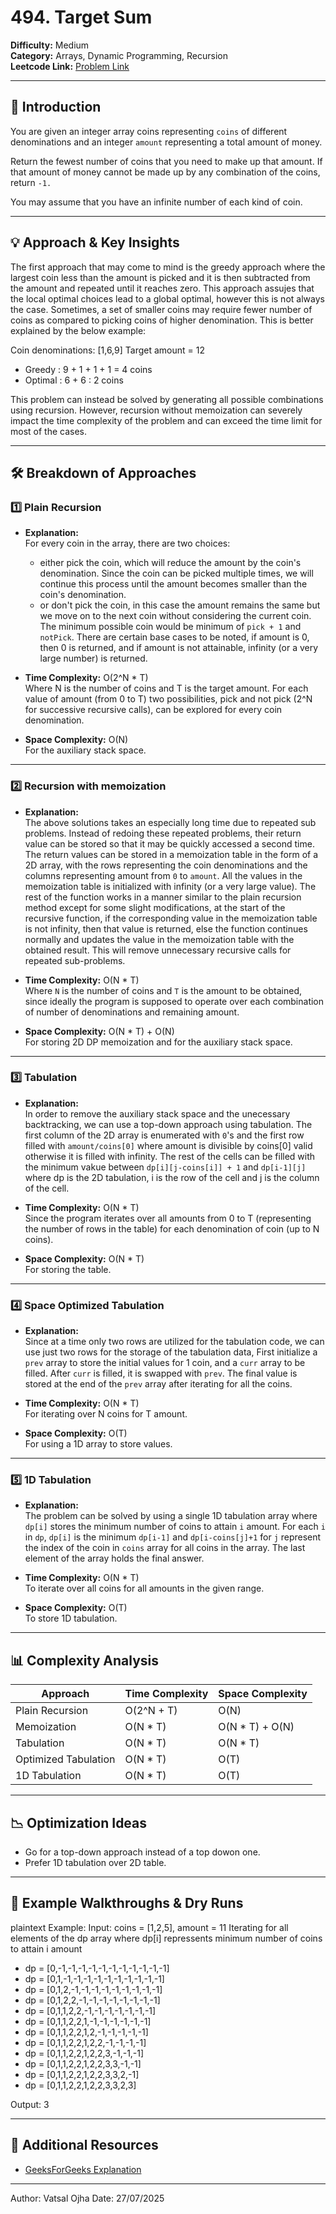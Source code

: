 # 494. Target Sum

**Difficulty:** Medium  
**Category:** Arrays, Dynamic Programming, Recursion  
**Leetcode Link:** [Problem Link](https://leetcode.com/problems/coin-change)

---

## 📝 Introduction

You are given an integer array coins representing `coins` of different denominations and an integer `amount` representing a total amount of money.

Return the fewest number of coins that you need to make up that amount. If that amount of money cannot be made up by any combination of the coins, return `-1.`

You may assume that you have an infinite number of each kind of coin.

---

## 💡 Approach & Key Insights

The first approach that may come to mind is the greedy approach where the largest coin less than the amount is picked and it is then subtracted from the amount and repeated until it reaches zero. This approach assujes that the local optimal choices lead to a global optimal, however this is not always the case. Sometimes, a set of smaller coins may require fewer number of coins as compared to picking coins of higher denomination. This is better explained by the below example:

Coin denominations: [1,6,9]
Target amount = 12
- Greedy : 9 + 1 + 1 + 1 = 4 coins
- Optimal : 6 + 6 : 2 coins


This problem can instead be solved by generating all possible combinations using recursion. However, recursion without memoization can severely impact the time complexity of the problem and can exceed the time limit for most of the cases.

---

## 🛠️ Breakdown of Approaches

### 1️⃣ Plain Recursion

- **Explanation:**  
  For every coin in the array, there are two choices:
  - either pick the coin, which will reduce the amount by the coin's denomination. Since the coin can be picked multiple times, we will continue this process until the amount becomes smaller than the coin's denomination. 
  - or don't pick the coin, in this case the amount remains the same but we move on to the next coin without considering the current coin. 
  The minimum possible coin would be minimum of `pick + 1` and `notPick`. There are certain base cases to be noted, if amount is 0, then 0 is returned, and if amount is not attainable, infinity (or a very large number) is returned.
    

- **Time Complexity:** O(2^N * T)  
   Where N is the number of coins and T is the target amount. For each value of amount (from 0 to T) two possibilities, pick and not pick (2^N for successive recursive calls), can be explored for every coin denomination.

- **Space Complexity:** O(N)  
  For the auxiliary stack space.


---

### 2️⃣ Recursion with memoization

- **Explanation:**  
  The above solutions takes an especially long time due to repeated sub problems. Instead of redoing these repeated problems, their return value can be stored so that it may be quickly accessed a second time. The return values can be stored in a memoization table in the form of a 2D array, with the rows representing the coin denominations and the columns representing amount from `0` to `amount`. All the values in the memoization table is initialized with infinity (or a very large value). The rest of the function works in a manner similar to the plain recursion method except for some slight modifications, at the start of the recursive function, if the corresponding value in the memoization table is not infinity, then that value is returned, else the function continues normally and updates the value in the memoization table with the obtained result. This will remove unnecessary recursive calls for repeated sub-problems. 

- **Time Complexity:** O(N * T)  
  Where `N` is the number of coins and `T` is the amount to be obtained, since ideally the program is supposed to operate over each combination of number of denominations and remaining amount. 

- **Space Complexity:** O(N * T) + O(N)  
  For storing 2D DP memoization and for the auxiliary stack space.


---

### 3️⃣ Tabulation

- **Explanation:**  
  In order to remove the auxiliary stack space and the unecessary backtracking, we can use a top-down approach using tabulation. The first column of the 2D array is enumerated with `0`'s and the first row filled with `amount/coins[0]` where amount is divisible by coins[0] valid otherwise it is filled with infinity. The rest of the cells can be filled with the minimum vakue between `dp[i][j-coins[i]] + 1` and `dp[i-1][j]` where dp is the 2D tabulation, i is the row of the cell and j is the column of the cell.

- **Time Complexity:** O(N * T)  
  Since the program iterates over all amounts from 0 to T (representing the number of rows in the table) for each denomination of coin (up to N coins).

- **Space Complexity:** O(N * T)  
  For storing the table.

---

### 4️⃣ Space Optimized Tabulation

- **Explanation:**  
  Since at a time only two rows are utilized for the tabulation code, we can use just two rows for the storage of the tabulation data, First initialize a `prev` array to store the initial values for 1 coin, and a `curr` array to be filled. After `curr` is filled, it is swapped with `prev`. The final value is stored at the end of the `prev` array after iterating for all the coins.

- **Time Complexity:** O(N * T)  
  For iterating over N coins for T amount.

- **Space Complexity:** O(T)  
  For using a 1D array to store values.


---

### 5️⃣ 1D Tabulation

- **Explanation:**  
  The problem can be solved by using a single 1D tabulation array where `dp[i]` stores the minimum number of coins to attain `i` amount. For each `i` in `dp`, `dp[i]` is the minimum `dp[i-1]` and `dp[i-coins[j]+1` for `j` represent the index of the coin in `coins` array for all coins in the array. The last element of the array holds the final answer.

- **Time Complexity:** O(N * T)  
  To iterate over all coins for all amounts in the given range.

- **Space Complexity:** O(T)  
  To store 1D tabulation.


---

## 📊 Complexity Analysis

| Approach                | Time Complexity           | Space Complexity       |
| ----------------------- | ------------------------- | ---------------------- |
| Plain Recursion         | O(2^N + T)                | O(N)                   |
| Memoization             | O(N * T)                  | O(N * T) + O(N)        |
| Tabulation              | O(N * T)                  | O(N * T)               |
| Optimized Tabulation    | O(N * T)                  | O(T)                   |
| 1D Tabulation           | O(N * T)                  | O(T)                   |

---

## 📉 Optimization Ideas

- Go for a top-down approach instead of a top dowon one.
- Prefer 1D tabulation over 2D table.

---

## 📌 Example Walkthroughs & Dry Runs

plaintext
Example:
Input: coins = [1,2,5], amount = 11
Iterating for all elements of the dp array where dp[i] repressents minimum number of coins to attain i amount
- dp = [0,-1,-1,-1,-1,-1,-1,-1,-1,-1,-1,-1]
- dp = [0,1,-1,-1,-1,-1,-1,-1,-1,-1,-1,-1]
- dp = [0,1,2,-1,-1,-1,-1,-1,-1,-1,-1,-1]
- dp = [0,1,2,2,-1,-1,-1,-1,-1,-1,-1,-1]
- dp = [0,1,1,2,2,-1,-1,-1,-1,-1,-1,-1]
- dp = [0,1,1,2,2,1,-1,-1,-1,-1,-1,-1]
- dp = [0,1,1,2,2,1,2,-1,-1,-1,-1,-1]
- dp = [0,1,1,2,2,1,2,2,-1,-1,-1,-1]
- dp = [0,1,1,2,2,1,2,2,3,-1,-1,-1]
- dp = [0,1,1,2,2,1,2,2,3,3,-1,-1]
- dp = [0,1,1,2,2,1,2,2,3,3,2,-1]
- dp = [0,1,1,2,2,1,2,2,3,3,2,3]


Output: 3

---

## 🔗 Additional Resources

- [GeeksForGeeks Explanation](https://www.geeksforgeeks.org/dsa/coin-change-dp-7/)

---

Author: Vatsal Ojha 
Date: 27/07/2025
